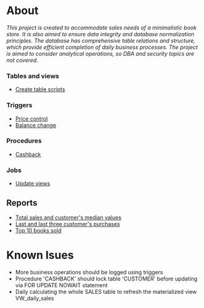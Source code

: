 # About
<i>This project is created to accommodate sales needs of a minimalistic book store. It is also aimed to ensure data integrity and database normalization principles. The database has comprehensive table relations and structure, which provide efficient completion of daily business processes. The project is aimed to consider analytical operations, so DBA and security topics are not covered.</i>

### Tables and views
* [Create table scripts](table_organization.sql)

### Triggers
* [Price control](trigger_price_control.sql)
* [Balance change](trigger_balance_change.sql) 

### Procedures 
* [Cashback](procedure_cashback.sql)

### Jobs
* [Update views](job_update_views.sql)

## Reports
* [Total sales and customer's median values](report_customer_median.sql)
* [Last and last three customer's purchases](report_last_purchase.sql)
* [Top 10 books sold](report_top_books_sold.sql)

# Known Isues
* More business operations should be logged using triggers
* Procedure 'CASHBACK' should lock table 'CUSTOMER' before updating via FOR UPDATE NOWAIT statement
* Daily calculating the whole SALES table to refresh the materialized view VW_daily_sales
